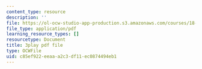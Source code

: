 ```yaml
---
content_type: resource
description: ''
file: https://ol-ocw-studio-app-production.s3.amazonaws.com/courses/18-03sc-differential-equations-fall-2011/c85ef922eeaaa2c3df11ec0874494eb1_EWWw0jryj1A.pdf
file_type: application/pdf
learning_resource_types: []
resourcetype: Document
title: 3play pdf file
type: OCWFile
uid: c85ef922-eeaa-a2c3-df11-ec0874494eb1
---
```

